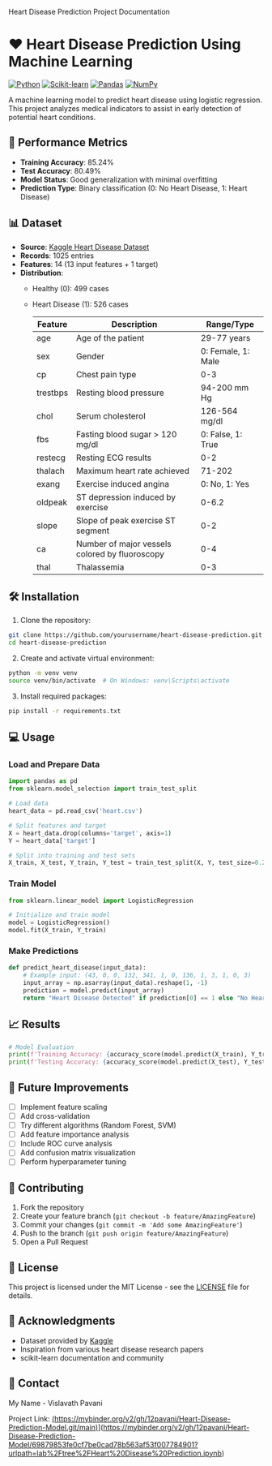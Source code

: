 Heart Disease Prediction Project Documentation

# ❤️ Heart Disease Prediction Using Machine Learning

[![Python](https://img.shields.io/badge/Python-3.x-blue.svg)](https://python.org)
[![Scikit-learn](https://img.shields.io/badge/Scikit--learn-Latest-orange.svg)](https://scikit-learn.org)
[![Pandas](https://img.shields.io/badge/Pandas-Latest-lightgrey.svg)](https://pandas.pydata.org)
[![NumPy](https://img.shields.io/badge/NumPy-Latest-lightblue.svg)](https://numpy.org)

A machine learning model to predict heart disease using logistic regression. This project analyzes medical indicators to assist in early detection of potential heart conditions.

## 🎯 Performance Metrics

- **Training Accuracy**: 85.24%
- **Test Accuracy**: 80.49%
- **Model Status**: Good generalization with minimal overfitting
- **Prediction Type**: Binary classification (0: No Heart Disease, 1: Heart Disease)

## 📊 Dataset

- **Source**: [Kaggle Heart Disease Dataset](https://www.kaggle.com/datasets/johnsmith88/heart-disease-dataset)
- **Records**: 1025 entries
- **Features**: 14 (13 input features + 1 target)
- **Distribution**: 
  - Healthy (0): 499 cases
  - Heart Disease (1): 526 cases


    <table class="feature-table">
        <thead>
            <tr>
                <th>Feature</th>
                <th>Description</th>
                <th>Range/Type</th>
            </tr>
        </thead>
        <tbody>
            <tr>
                <td>age</td>
                <td>Age of the patient</td>
                <td>29-77 years</td>
            </tr>
            <tr>
                <td>sex</td>
                <td>Gender</td>
                <td>0: Female, 1: Male</td>
            </tr>
            <tr>
                <td>cp</td>
                <td>Chest pain type</td>
                <td>0-3</td>
            </tr>
            <tr>
                <td>trestbps</td>
                <td>Resting blood pressure</td>
                <td>94-200 mm Hg</td>
            </tr>
            <tr>
                <td>chol</td>
                <td>Serum cholesterol</td>
                <td>126-564 mg/dl</td>
            </tr>
            <tr>
                <td>fbs</td>
                <td>Fasting blood sugar > 120 mg/dl</td>
                <td>0: False, 1: True</td>
            </tr>
            <tr>
                <td>restecg</td>
                <td>Resting ECG results</td>
                <td>0-2</td>
            </tr>
            <tr>
                <td>thalach</td>
                <td>Maximum heart rate achieved</td>
                <td>71-202</td>
            </tr>
            <tr>
                <td>exang</td>
                <td>Exercise induced angina</td>
                <td>0: No, 1: Yes</td>
            </tr>
            <tr>
                <td>oldpeak</td>
                <td>ST depression induced by exercise</td>
                <td>0-6.2</td>
            </tr>
            <tr>
                <td>slope</td>
                <td>Slope of peak exercise ST segment</td>
                <td>0-2</td>
            </tr>
            <tr>
                <td>ca</td>
                <td>Number of major vessels colored by fluoroscopy</td>
                <td>0-4</td>
            </tr>
            <tr>
                <td>thal</td>
                <td>Thalassemia</td>
                <td>0-3</td>
            </tr>
        </tbody>
    </table>


## 🛠️ Installation

1. Clone the repository:
```bash
git clone https://github.com/yourusername/heart-disease-prediction.git
cd heart-disease-prediction
```

2. Create and activate virtual environment:
```bash
python -m venv venv
source venv/bin/activate  # On Windows: venv\Scripts\activate
```

3. Install required packages:
```bash
pip install -r requirements.txt
```

## 💻 Usage

### Load and Prepare Data
```python
import pandas as pd
from sklearn.model_selection import train_test_split

# Load data
heart_data = pd.read_csv('heart.csv')

# Split features and target
X = heart_data.drop(columns='target', axis=1)
Y = heart_data['target']

# Split into training and test sets
X_train, X_test, Y_train, Y_test = train_test_split(X, Y, test_size=0.2, stratify=Y, random_state=2)
```

### Train Model
```python
from sklearn.linear_model import LogisticRegression

# Initialize and train model
model = LogisticRegression()
model.fit(X_train, Y_train)
```

### Make Predictions
```python
def predict_heart_disease(input_data):
    # Example input: (43, 0, 0, 132, 341, 1, 0, 136, 1, 3, 1, 0, 3)
    input_array = np.asarray(input_data).reshape(1, -1)
    prediction = model.predict(input_array)
    return "Heart Disease Detected" if prediction[0] == 1 else "No Heart Disease Detected"
```

## 📈 Results

```python
# Model Evaluation
print(f'Training Accuracy: {accuracy_score(model.predict(X_train), Y_train):.2%}')
print(f'Testing Accuracy: {accuracy_score(model.predict(X_test), Y_test):.2%}')
```

## 🔄 Future Improvements

- [ ] Implement feature scaling
- [ ] Add cross-validation
- [ ] Try different algorithms (Random Forest, SVM)
- [ ] Add feature importance analysis
- [ ] Include ROC curve analysis
- [ ] Add confusion matrix visualization
- [ ] Perform hyperparameter tuning

## 🤝 Contributing

1. Fork the repository
2. Create your feature branch (`git checkout -b feature/AmazingFeature`)
3. Commit your changes (`git commit -m 'Add some AmazingFeature'`)
4. Push to the branch (`git push origin feature/AmazingFeature`)
5. Open a Pull Request

## 📝 License

This project is licensed under the MIT License - see the [LICENSE](LICENSE) file for details.

## 🙏 Acknowledgments

- Dataset provided by [Kaggle](https://www.kaggle.com/datasets/johnsmith88/heart-disease-dataset)
- Inspiration from various heart disease research papers
- scikit-learn documentation and community

## 📧 Contact

My Name - Vislavath Pavani

Project Link: [(https://mybinder.org/v2/gh/12pavani/Heart-Disease-Prediction-Model.git/main)](https://mybinder.org/v2/gh/12pavani/Heart-Disease-Prediction-Model/69879853fe0cf7be0cad78b563af53f007784901?urlpath=lab%2Ftree%2FHeart%20Disease%20Prediction.ipynb)](https://mybinder.org/v2/gh/12pavani/Heart-Disease-Prediction-Model/69879853fe0cf7be0cad78b563af53f007784901?urlpath=lab%2Ftree%2FHeart%20Disease%20Prediction.ipynb)
